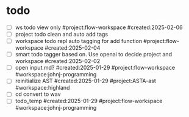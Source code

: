 # todo

- [ ] ws todo view only #project:flow-workspace #created:2025-02-06
- [ ] project todo clean and auto add tags
- [ ] workspace todo repl auto tagging for add function #project:flow-workspace #created:2025-02-04
- [ ] smart todo tagger based on. Use openai to decide project and workspace #created:2025-02-02
- [ ] open input.md? #created:2025-01-29 #project:flow-workspace #workspace:johnj-programming
- [ ] reinitialize AST #created:2025-01-29 #project:ASTA-ast #workspace:highland
- [ ] cd convert to wav
- [ ] todo_temp #created:2025-01-29 #project:flow-workspace #workspace:johnj-programming
